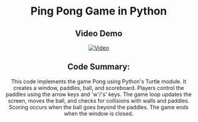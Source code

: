 
<h1 align="center">Ping Pong Game in Python</h1>

<h2 align="center">Video Demo</h2>

<p align="center">
  <a href="https://youtu.be/Sa5zlz0pRr4">
    <img src="https://img.youtube.com/vi/Sa5zlz0pRr4/0.jpg" alt="Video">
  </a>
</p>

<h2 align="center">Code Summary:</h2>

<p align="center">
This code implements the game Pong using Python's Turtle module. It creates a window, paddles, ball, and scoreboard. Players control the paddles using the arrow keys and 'w'/'s' keys. The game loop updates the screen, moves the ball, and checks for collisions with walls and paddles. Scoring occurs when the ball goes beyond the paddles. The game ends when the window is closed.
</p>

